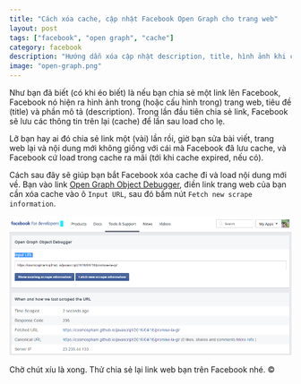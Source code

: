 ```yaml
---
title: "Cách xóa cache, cập nhật Facebook Open Graph cho trang web"
layout: post
tags: ["facebook", "open graph", "cache"]
category: facebook
description: "Hướng dẫn xóa cập nhật description, title, hình ảnh khi chia sẻ link trang web lên Facebook"
image: "open-graph.png"
---
```

Như bạn đã biết (có khi éo biết) là nếu bạn chia sẻ một link lên Facebook, Facebook nó hiện ra hình ảnh trong (hoặc cấu hình trong) trang web, tiêu đề (title) và phần mô tả (description). Trong lần đầu tiên chia sẻ link, Facebook sẽ lưu các thông tin trên lại (cache) để lần sau load cho lẹ.

Lỡ bạn hay ai đó chia sẻ link một (vài) lần rồi, giờ bạn sửa bài viết, trang web lại và nội dung mới không giống với cái mà Facebook đã lưu cache, và Facebook cứ load trong cache ra mãi (tới khi cache expired, nếu có).

Cách sau đây sẽ giúp bạn bắt Facebook xóa cache đi và load nội dung mới về. Bạn vào link [Open Graph Object Debugger](https://developers.facebook.com/tools/debug/og/object/), điền link trang web của bạn cần xóa cache vào ô `Input URL`, sau đó bấm nút `Fetch new scrape information`.

![Open Graph Debugger](/assets/img/posts/open-graph-debugger.png "Open Graph Debugger")

Chờ chút xíu là xong. Thử chia sẻ lại link web bạn trên Facebook nhé. &copy;